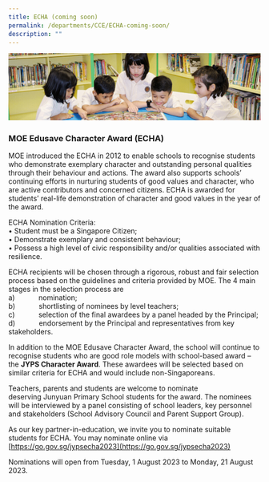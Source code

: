 ```yaml
---
title: ECHA (coming soon)
permalink: /departments/CCE/ECHA-coming-soon/
description: ""
---
```

![](/images/banner.gif)

### **MOE Edusave Character Award (ECHA)**

MOE introduced the ECHA in 2012 to enable schools to recognise students who demonstrate exemplary character and outstanding personal qualities through their behaviour and actions. The award also supports schools’ continuing efforts in nurturing students of good values and character, who are active contributors and concerned citizens. ECHA is awarded for students’ real-life demonstration of character and good values in the year of the award.

ECHA Nomination Criteria: <br>
• Student must be a Singapore Citizen;<br>
• Demonstrate exemplary and consistent behaviour;<br>
• Possess a high level of civic responsibility and/or qualities associated with resilience.

ECHA recipients will be chosen through a rigorous, robust and fair selection process based on the guidelines and criteria provided by MOE. The 4 main stages in the selection process are<br>
a)&nbsp;&nbsp;&nbsp;&nbsp;&nbsp;&nbsp;&nbsp;&nbsp;&nbsp;&nbsp;&nbsp; nomination;<br>
b)&nbsp;&nbsp;&nbsp;&nbsp;&nbsp;&nbsp;&nbsp;&nbsp;&nbsp;&nbsp;&nbsp; shortlisting of nominees by level teachers;<br>
c)&nbsp;&nbsp;&nbsp;&nbsp;&nbsp;&nbsp;&nbsp;&nbsp;&nbsp;&nbsp;&nbsp; selection of the final awardees by a panel headed by the Principal;&nbsp;<br>
d)&nbsp;&nbsp;&nbsp;&nbsp;&nbsp;&nbsp;&nbsp;&nbsp;&nbsp;&nbsp;&nbsp; endorsement by the Principal and representatives from key stakeholders.

In addition to the MOE Edusave Character Award, the school will continue to recognise students who are good role models with school-based award – the **JYPS Character Award**. These awardees will be selected based on similar criteria for ECHA and would include non-Singaporeans.

Teachers, parents and students are welcome to nominate deserving&nbsp;Junyuan Primary School students for the award. The nominees will be interviewed by a panel consisting of school leaders, key personnel and stakeholders (School Advisory Council and Parent Support Group).

As our key partner-in-education, we invite you to nominate suitable students for ECHA. You may nominate online via [https://go.gov.sg/jypsecha2023](https://go.gov.sg/jypsecha2023)

Nominations will open from Tuesday, 1 August 2023 to Monday, 21 August 2023.